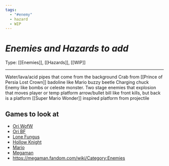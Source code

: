 ```yaml
---
tags:
  - "#enemy"
  - hazard
  - WIP
---
```

# _Enemies and Hazards to add_

Type: [[Enemies]], [[Hazards]], [[WIP]]

----

Water/lava/acid pipes that come from the background
Crab from [[Prince of Persia Lost Crown]]
badoline like
Mario buzzy beetle
Charging chuck
Enemy like bombs or celeste monster. Two stage enemies that explosion that moves player or temp platform 
arrow/bullet bill like
	front kills, but back is a platform
[[Super Mario Wonder]] inspired platform from projectile

## Games to look at

* [Ori WofW](https://oriandtheblindforest.fandom.com/wiki/Enemies_(Ori_and_the_Will_of_the_Wisps))
* [Ori BF](https://oriandtheblindforest.fandom.com/wiki/Enemies_(Blind_Forest))
* [Lone Fungus](https://lone-fungus.fandom.com/wiki/Enemies)
* [Hollow Knight](https://hollowknight.wiki/w/Category:Enemies_(Hollow_Knight))
* [Mario](https://www.mariowiki.com/List_of_enemies)
* [Megaman](https://megaman.fandom.com/wiki/List_of_enemies)
* https://megaman.fandom.com/wiki/Category:Enemies